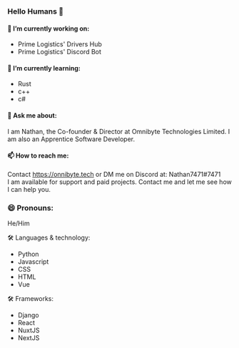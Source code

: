 ### Hello Humans 👋

#### 🔭 I’m currently working on:
- Prime Logistics' Drivers Hub
- Prime Logistics' Discord Bot
#### 🌱 I’m currently learning:
- Rust
- c++
- c#
#### 💬 Ask me about:
I am Nathan, the Co-founder & Director at Omnibyte Technologies Limited. I am also an Apprentice Software Developer.
#### 📫 How to reach me:
Contact https://onnibyte.tech or DM me on Discord at: Nathan7471#7471  
I am available for support and paid projects. Contact me and let me see how I can help you.
### 😄 Pronouns: 
He/Him

🛠 Languages & technology:
- Python
- Javascript
- CSS
- HTML
- Vue

🛠 Frameworks:
- Django
- React
- NuxtJS
- NextJS
